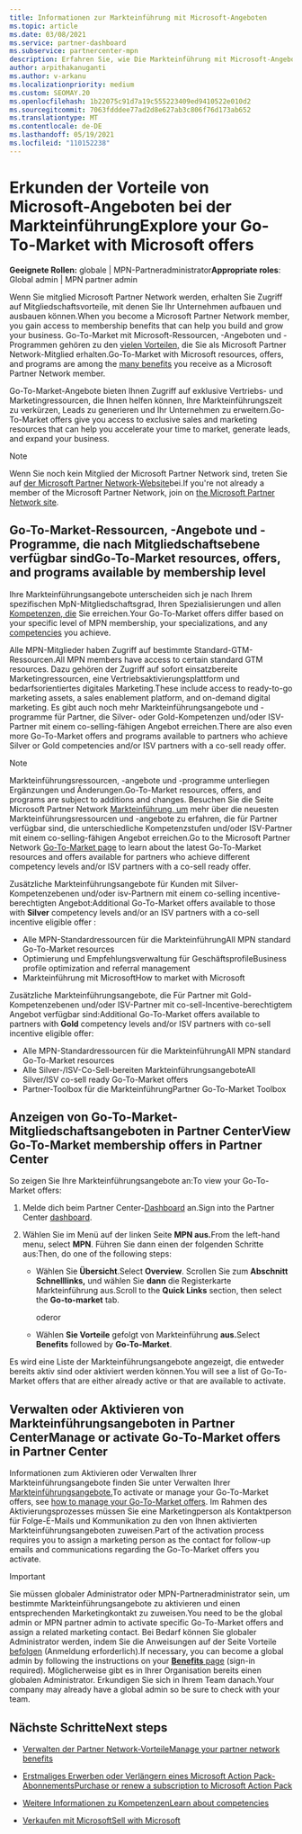 ```yaml
---
title: Informationen zur Markteinführung mit Microsoft-Angeboten
ms.topic: article
ms.date: 03/08/2021
ms.service: partner-dashboard
ms.subservice: partnercenter-mpn
description: Erfahren Sie, wie Die Markteinführung mit Microsoft-Angeboten dazu beitragen kann, die Markteinführungszeit zu verkürzen, Leads zu generieren und Ihr Unternehmen zu erweitern.
author: arpithakanuganti
ms.author: v-arkanu
ms.localizationpriority: medium
ms.custom: SEOMAY.20
ms.openlocfilehash: 1b22075c91d7a19c555223409ed9410522e010d2
ms.sourcegitcommit: 7063fdddee77ad2d8e627ab3c806f76d173ab652
ms.translationtype: MT
ms.contentlocale: de-DE
ms.lasthandoff: 05/19/2021
ms.locfileid: "110152238"
---
```

# <a name="explore-your-go-to-market-with-microsoft-offers"></a><span data-ttu-id="8f103-103">Erkunden der Vorteile von Microsoft-Angeboten bei der Markteinführung</span><span class="sxs-lookup"><span data-stu-id="8f103-103">Explore your Go-To-Market with Microsoft offers</span></span>

<span data-ttu-id="8f103-104">**Geeignete Rollen:** globale | MPN-Partneradministrator</span><span class="sxs-lookup"><span data-stu-id="8f103-104">**Appropriate roles**: Global admin | MPN partner admin</span></span>

<span data-ttu-id="8f103-105">Wenn Sie mitglied Microsoft Partner Network werden, erhalten Sie Zugriff auf Mitgliedschaftsvorteile, mit denen Sie Ihr Unternehmen aufbauen und ausbauen können.</span><span class="sxs-lookup"><span data-stu-id="8f103-105">When you become a Microsoft Partner Network member, you gain access to membership benefits that can help you build and grow your business.</span></span> <span data-ttu-id="8f103-106">Go-To-Market mit Microsoft-Ressourcen, -Angeboten und -Programmen gehören zu den [vielen Vorteilen,](https://partner.microsoft.com/manage-your-partner-network-benefits) die Sie als Microsoft Partner Network-Mitglied erhalten.</span><span class="sxs-lookup"><span data-stu-id="8f103-106">Go-To-Market with Microsoft resources, offers, and programs are among the [many benefits](https://partner.microsoft.com/manage-your-partner-network-benefits) you receive as a Microsoft Partner Network member.</span></span>

<span data-ttu-id="8f103-107">Go-To-Market-Angebote bieten Ihnen Zugriff auf exklusive Vertriebs- und Marketingressourcen, die Ihnen helfen können, Ihre Markteinführungszeit zu verkürzen, Leads zu generieren und Ihr Unternehmen zu erweitern.</span><span class="sxs-lookup"><span data-stu-id="8f103-107">Go-To-Market offers give you access to exclusive sales and marketing resources that can help you accelerate your time to market, generate leads, and expand your business.</span></span>

>[!NOTE]
><span data-ttu-id="8f103-108">Wenn Sie noch kein Mitglied der Microsoft Partner Network sind, treten Sie auf [der Microsoft Partner Network-Website](https://partner.microsoft.com/membership)bei.</span><span class="sxs-lookup"><span data-stu-id="8f103-108">If you're not already a member of the Microsoft Partner Network, join on [the Microsoft Partner Network site](https://partner.microsoft.com/membership).</span></span>

## <a name="go-to-market-resources-offers-and-programs-available-by-membership-level"></a><span data-ttu-id="8f103-109">Go-To-Market-Ressourcen, -Angebote und -Programme, die nach Mitgliedschaftsebene verfügbar sind</span><span class="sxs-lookup"><span data-stu-id="8f103-109">Go-To-Market resources, offers, and programs available by membership level</span></span>

<span data-ttu-id="8f103-110">Ihre Markteinführungsangebote unterscheiden sich je nach Ihrem spezifischen MpN-Mitgliedschaftsgrad, Ihren Spezialisierungen und allen [Kompetenzen, die](learn-about-competencies.md) Sie erreichen.</span><span class="sxs-lookup"><span data-stu-id="8f103-110">Your Go-To-Market offers differ based on your specific level of MPN membership, your specializations, and any [competencies](learn-about-competencies.md) you achieve.</span></span>

<span data-ttu-id="8f103-111">Alle MPN-Mitglieder haben Zugriff auf bestimmte Standard-GTM-Ressourcen.</span><span class="sxs-lookup"><span data-stu-id="8f103-111">All MPN members have access to certain standard GTM resources.</span></span> <span data-ttu-id="8f103-112">Dazu gehören der Zugriff auf sofort einsatzbereite Marketingressourcen, eine Vertriebsaktivierungsplattform und bedarfsorientiertes digitales Marketing.</span><span class="sxs-lookup"><span data-stu-id="8f103-112">These include access to ready-to-go marketing assets, a sales enablement platform, and on-demand digital marketing.</span></span> <span data-ttu-id="8f103-113">Es gibt auch noch mehr Markteinführungsangebote und -programme für Partner, die Silver- oder Gold-Kompetenzen und/oder ISV-Partner mit einem co-selling-fähigen Angebot erreichen.</span><span class="sxs-lookup"><span data-stu-id="8f103-113">There are also even more Go-To-Market offers and programs available to partners who achieve Silver or Gold competencies and/or ISV partners with a co-sell ready offer.</span></span>

>[!NOTE]
><span data-ttu-id="8f103-114">Markteinführungsressourcen, -angebote und -programme unterliegen Ergänzungen und Änderungen.</span><span class="sxs-lookup"><span data-stu-id="8f103-114">Go-To-Market resources, offers, and programs are subject to additions and changes.</span></span> <span data-ttu-id="8f103-115">Besuchen Sie die Seite Microsoft Partner Network [Markteinführung, um](https://partner.microsoft.com/membership/go-to-market) mehr über die neuesten Markteinführungsressourcen und -angebote zu erfahren, die für Partner verfügbar sind, die unterschiedliche Kompetenzstufen und/oder ISV-Partner mit einem co-selling-fähigen Angebot erreichen.</span><span class="sxs-lookup"><span data-stu-id="8f103-115">Go to the Microsoft Partner Network [Go-To-Market page](https://partner.microsoft.com/membership/go-to-market) to learn about the latest Go-To-Market resources and offers available for partners who achieve different competency levels and/or ISV partners with a co-sell ready offer.</span></span>

<span data-ttu-id="8f103-116">Zusätzliche Markteinführungsangebote für Kunden mit  Silver-Kompetenzebenen und/oder isv-Partnern mit einem co-selling incentive-berechtigten Angebot:</span><span class="sxs-lookup"><span data-stu-id="8f103-116">Additional Go-To-Market offers available to those with **Silver** competency levels and/or an ISV partners with a co-sell incentive eligible offer :</span></span>

- <span data-ttu-id="8f103-117">Alle MPN-Standardressourcen für die Markteinführung</span><span class="sxs-lookup"><span data-stu-id="8f103-117">All MPN standard Go-To-Market resources</span></span>
- <span data-ttu-id="8f103-118">Optimierung und Empfehlungsverwaltung für Geschäftsprofile</span><span class="sxs-lookup"><span data-stu-id="8f103-118">Business profile optimization and referral management</span></span>
- <span data-ttu-id="8f103-119">Markteinführung mit Microsoft</span><span class="sxs-lookup"><span data-stu-id="8f103-119">How to market with Microsoft</span></span>

<span data-ttu-id="8f103-120">Zusätzliche Markteinführungsangebote, die Für  Partner mit Gold-Kompetenzebenen und/oder ISV-Partner mit co-sell-Incentive-berechtigtem Angebot verfügbar sind:</span><span class="sxs-lookup"><span data-stu-id="8f103-120">Additional Go-To-Market offers available to partners with **Gold** competency levels and/or ISV partners with co-sell incentive eligible offer:</span></span>

- <span data-ttu-id="8f103-121">Alle MPN-Standardressourcen für die Markteinführung</span><span class="sxs-lookup"><span data-stu-id="8f103-121">All MPN standard Go-To-Market resources</span></span>
- <span data-ttu-id="8f103-122">Alle Silver-/ISV-Co-Sell-bereiten Markteinführungsangebote</span><span class="sxs-lookup"><span data-stu-id="8f103-122">All Silver/ISV co-sell ready Go-To-Market offers</span></span>
- <span data-ttu-id="8f103-123">Partner-Toolbox für die Markteinführung</span><span class="sxs-lookup"><span data-stu-id="8f103-123">Partner Go-To-Market Toolbox</span></span> 

## <a name="view-go-to-market-membership-offers-in-partner-center"></a><span data-ttu-id="8f103-124">Anzeigen von Go-To-Market-Mitgliedschaftsangeboten in Partner Center</span><span class="sxs-lookup"><span data-stu-id="8f103-124">View Go-To-Market membership offers in Partner Center</span></span>

<span data-ttu-id="8f103-125">So zeigen Sie Ihre Markteinführungsangebote an:</span><span class="sxs-lookup"><span data-stu-id="8f103-125">To view your Go-To-Market offers:</span></span>

1. <span data-ttu-id="8f103-126">Melde dich beim Partner Center-[Dashboard](https://partner.microsoft.com/dashboard) an.</span><span class="sxs-lookup"><span data-stu-id="8f103-126">Sign into the Partner Center [dashboard](https://partner.microsoft.com/dashboard).</span></span>

2. <span data-ttu-id="8f103-127">Wählen Sie im Menü auf der linken Seite **MPN aus.**</span><span class="sxs-lookup"><span data-stu-id="8f103-127">From the left-hand menu, select **MPN**.</span></span> <span data-ttu-id="8f103-128">Führen Sie dann einen der folgenden Schritte aus:</span><span class="sxs-lookup"><span data-stu-id="8f103-128">Then, do one of the following steps:</span></span>

   - <span data-ttu-id="8f103-129">Wählen Sie **Übersicht**.</span><span class="sxs-lookup"><span data-stu-id="8f103-129">Select **Overview**.</span></span> <span data-ttu-id="8f103-130">Scrollen Sie zum **Abschnitt Schnelllinks,** und wählen Sie **dann** die Registerkarte Markteinführung aus.</span><span class="sxs-lookup"><span data-stu-id="8f103-130">Scroll to the **Quick Links** section, then select the **Go-to-market** tab.</span></span>

     <span data-ttu-id="8f103-131">oder</span><span class="sxs-lookup"><span data-stu-id="8f103-131">or</span></span>

   - <span data-ttu-id="8f103-132">Wählen **Sie Vorteile** gefolgt von Markteinführung **aus.**</span><span class="sxs-lookup"><span data-stu-id="8f103-132">Select **Benefits** followed by **Go-To-Market**.</span></span>

<span data-ttu-id="8f103-133">Es wird eine Liste der Markteinführungsangebote angezeigt, die entweder bereits aktiv sind oder aktiviert werden können.</span><span class="sxs-lookup"><span data-stu-id="8f103-133">You will see a list of Go-To-Market offers that are either already active or that are available to activate.</span></span>

## <a name="manage-or-activate-go-to-market-offers-in-partner-center"></a><span data-ttu-id="8f103-134">Verwalten oder Aktivieren von Markteinführungsangeboten in Partner Center</span><span class="sxs-lookup"><span data-stu-id="8f103-134">Manage or activate Go-To-Market offers in Partner Center</span></span>

<span data-ttu-id="8f103-135">Informationen zum Aktivieren oder Verwalten Ihrer Markteinführungsangebote finden Sie unter Verwalten Ihrer [Markteinführungsangebote.](manage-your-partner-network-benefits.md#manage-go-to-market-offers)</span><span class="sxs-lookup"><span data-stu-id="8f103-135">To activate or manage your Go-To-Market offers, see [how to manage your Go-To-Market offers](manage-your-partner-network-benefits.md#manage-go-to-market-offers).</span></span> <span data-ttu-id="8f103-136">Im Rahmen des Aktivierungsprozesses müssen Sie eine Marketingperson als Kontaktperson für Folge-E-Mails und Kommunikation zu den von Ihnen aktivierten Markteinführungsangeboten zuweisen.</span><span class="sxs-lookup"><span data-stu-id="8f103-136">Part of the activation process requires you to assign a marketing person as the contact for follow-up emails and communications regarding the Go-To-Market offers you activate.</span></span>

>[!IMPORTANT]
><span data-ttu-id="8f103-137">Sie müssen globaler Administrator oder MPN-Partneradministrator sein, um bestimmte Markteinführungsangebote zu aktivieren und einen entsprechenden Marketingkontakt zu zuweisen.</span><span class="sxs-lookup"><span data-stu-id="8f103-137">You need to be the global admin or MPN partner admin to activate specific Go-To-Market offers and assign a related marketing contact.</span></span> <span data-ttu-id="8f103-138">Bei Bedarf können Sie globaler Administrator werden, indem Sie die Anweisungen auf der Seite Vorteile [  befolgen](https://partnercenter.microsoft.com/pcv/partnership/benefits) (Anmeldung erforderlich).</span><span class="sxs-lookup"><span data-stu-id="8f103-138">If necessary, you can become a global admin by following the instructions on your [**Benefits** page](https://partnercenter.microsoft.com/pcv/partnership/benefits) (sign-in required).</span></span> <span data-ttu-id="8f103-139">Möglicherweise gibt es in Ihrer Organisation bereits einen globalen Administrator. Erkundigen Sie sich in Ihrem Team danach.</span><span class="sxs-lookup"><span data-stu-id="8f103-139">Your company may already have a global admin so be sure to check with your team.</span></span>

## <a name="next-steps"></a><span data-ttu-id="8f103-140">Nächste Schritte</span><span class="sxs-lookup"><span data-stu-id="8f103-140">Next steps</span></span>

- [<span data-ttu-id="8f103-141">Verwalten der Partner Network-Vorteile</span><span class="sxs-lookup"><span data-stu-id="8f103-141">Manage your partner network benefits</span></span>](manage-your-partner-network-benefits.md)

- [<span data-ttu-id="8f103-142">Erstmaliges Erwerben oder Verlängern eines Microsoft Action Pack-Abonnements</span><span class="sxs-lookup"><span data-stu-id="8f103-142">Purchase or renew a subscription to Microsoft Action Pack</span></span>](mpn-get-action-pack.md)

- [<span data-ttu-id="8f103-143">Weitere Informationen zu Kompetenzen</span><span class="sxs-lookup"><span data-stu-id="8f103-143">Learn about competencies</span></span>](learn-about-competencies.md)

- [<span data-ttu-id="8f103-144">Verkaufen mit Microsoft</span><span class="sxs-lookup"><span data-stu-id="8f103-144">Sell with Microsoft</span></span>](https://partner.microsoft.com/membership/sell-with-microsoft)
